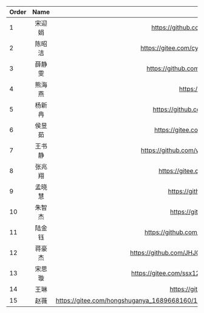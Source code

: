 Order|Name|Table
---|:--:|---:
1|宋迎娟|<a href="https://github.com/songyingjuan/project">https://github.com/songyingjuan/project</a>
2|陈昭洁|<a href="https://gitee.com/cynicoser/zyx/tree/master">https://gitee.com/cynicoser/zyx/tree/master</a>
3|薛静雯|<a href="https://github.com/FarewellYO/Homework">https://github.com/FarewellYO/Homework</a>
4|熊海燕|<a href="https://github.com/xhysah/xhy">https://github.com/xhysah/xhy</a>
5|杨新冉|<a href="https://github.com/pinklalala/homework">https://github.com/pinklalala/homework</a>
6|侯昱茹|<a href="https://gitee.com/M_onkey/homework1">https://gitee.com/M_onkey/homework1</a>
7|王书静|<a href="https://github.com/wangxiaohen/Second.git">https://github.com/wangxiaohen/Second.git</a>
8|张兆翔|<a href="https://gitee.com/ZZX0902/ZZX0002">https://gitee.com/ZZX0902/ZZX0002</a>
9|孟晓慧|<a href="https://github.com/MXHOO/WORK">https://github.com/MXHOO/WORK</a>
10|朱智杰|<a href="https://gitee.com/zzj98/FirstWork">https://gitee.com/zzj98/FirstWork</a>
11|陆金钰|<a href="https://github.com/ljy110/L/tree/master/ljy">https://github.com/ljy110/L/tree/master/ljy</a>
12|蒋豪杰|<a href="https://github.com/JHJOO123/homework11.23">https://github.com/JHJOO123/homework11.23</a>
13|宋思璇|<a href="https://gitee.com/ssx123456/456/tree/master/">https://gitee.com/ssx123456/456/tree/master/</a>
14|王琳|<a href="https://gitee.com/lainey-git/hwo2">https://gitee.com/lainey-git/hwo2</a>
15|赵薇|<a href="https://gitee.com/hongshuganya_1689668160/102107/tree/master/hw4">https://gitee.com/hongshuganya_1689668160/102107/tree/master/hw4</a>


